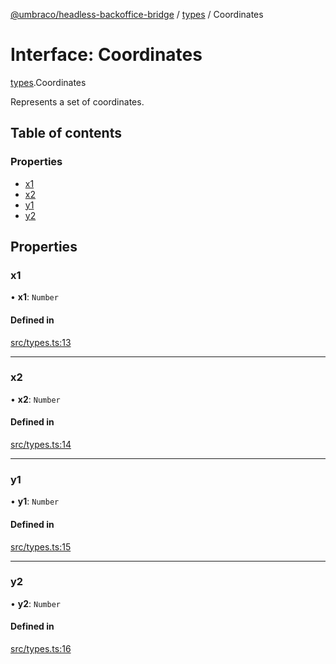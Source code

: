 [@umbraco/headless-backoffice-bridge](../README.md) / [types](../modules/types.md) / Coordinates

# Interface: Coordinates

[types](../modules/types.md).Coordinates

Represents a set of coordinates.

## Table of contents

### Properties

- [x1](types.Coordinates.md#x1)
- [x2](types.Coordinates.md#x2)
- [y1](types.Coordinates.md#y1)
- [y2](types.Coordinates.md#y2)

## Properties

### x1

• **x1**: `Number`

#### Defined in

[src/types.ts:13](https://github.com/umbraco/Umbraco.Headless.Backoffice.Bridge/blob/70258f2/src/types.ts#L13)

___

### x2

• **x2**: `Number`

#### Defined in

[src/types.ts:14](https://github.com/umbraco/Umbraco.Headless.Backoffice.Bridge/blob/70258f2/src/types.ts#L14)

___

### y1

• **y1**: `Number`

#### Defined in

[src/types.ts:15](https://github.com/umbraco/Umbraco.Headless.Backoffice.Bridge/blob/70258f2/src/types.ts#L15)

___

### y2

• **y2**: `Number`

#### Defined in

[src/types.ts:16](https://github.com/umbraco/Umbraco.Headless.Backoffice.Bridge/blob/70258f2/src/types.ts#L16)
